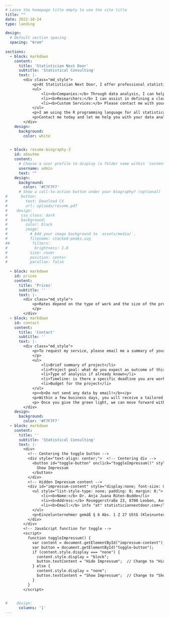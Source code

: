 ```yaml
---
# Leave the homepage title empty to use the site title
title: ""
date: 2022-10-24
type: landing

design:
  # Default section spacing
  spacing: "6rem"
    
sections:
  - block: markdown
    content:
      title: 'Statistician Next Door' 
      subtitle: 'Statistical Consulting'
      text: |-
        <div class="md_style">
            <p>At Statistician Next Door, I offer professional statistical consulting services to a variety of clients. My goal is to collaborate with each client to identify their specific needs and provide tailored services. Whether you are a company, a researcher, or another professional, I can help by advising you on your statistical needs and/or performing the data analysis for you. My services include:</p>
            <ul>
                <li><b>Companies:</b> Through data analysis, I can help you understand your current performance, predict future outcomes, and support your decision-making using advanced statistical techniques and data visualization tools.</li>
                <li><b>Researchers:</b> I can assist in defining a clear and feasible research question, selecting appropriate statistical methods, and performing the data analysis. Additionally, I can help you interpret the results, report the findings, and communicate the implications of your research.</li>
                <li><b>Custom Services:</b> Please contact me with your statistical problem, and I might just be able to help you.</li>
            </ul>
            <p>I am using the R programming language for all statistical analysis and can advise you on your own analysis in R as well.</p>
            <p>Contact me today and let me help you with your data analysis needs.</p>
        </div>
    design:
      background:
        color: white
        

  - block: resume-biography-3 
    id: aboutme
    content:
      # Choose a user profile to display (a folder name within `content/authors/`)
      username: admin
      text: ""
    design:
      background:
        color: '#F7F7F7'
      # Show a call-to-action button under your biography? (optional)
#      button:
#        text: Download CV
#        url: uploads/resume.pdf
#    design:
#      css_class: dark
#      background:
#        color: black
#        image:
#          # Add your image background to `assets/media/`.
#          filename: stacked-peaks.svg
##          filters:
#            brightness: 1.0
#          size: cover
#          position: center
#          parallax: false
          
  - block: markdown
    id: prices
    content:
      title: 'Prices'
      subtitle: ''
      text: |-
        <div class="md_style">
            <p>Rates depend on the type of work and the size of the project. After receiving the details of your project, I will send an offer and a timeline within a couple of business days. 
            </p>
        </div>
  - block: markdown
    id: contact
    content:
      title: 'Contact'
      subtitle: ''
      text: |-
        <div class="md_style">
            <p>To request my service, please email me a summary of your project or problem at info "at" statisticiannextdoor.com. In particular, please include the following information: 
            </p>
            <ul>
                <li>Brief summary of project</li>
                <li>Project goal: what do you expect as outcome of this project?</li>
                <li>Type of analysis if already known</li>
                <li>Timeline: is there a specific deadline you are working towards?</li>
                <li>Budget for the project</li>
            </ul>
            <p><b>Do not send any data by email!</b></p>
            <p>Within a few business days, you will receive a tailored offer with a price and timeline indication.</p>
            <p> Once you give the green light, we can move forward with our collaboration.</p>
        </div>
    design:
      background:
        color: '#F7F7F7'
  - block: markdown
    content:
      title: ''
      subtitle: 'Statistical Consulting'
      text: |-
        <div>
          <!-- Centering the toggle button -->
          <div style="text-align: center;">  <!-- Centering div -->
            <button id="toggle-button" onclick="toggleImpressum()" style="background:none;border:none;color:black;text-decoration:none;cursor:pointer;">
              Show Impressum
            </button>
          </div>         
          <!-- Hidden Impressum content -->
          <div id="impressum-content" style="display:none; font-size: 0.8em;">
            <ul style="list-style-type: none; padding: 0; margin: 0;">
                <li><b>Name:</b> Dr. Anja Juana Rüten-Budde</li>
                <li><b>Address:</b> Roseggerstraße 23, 8700 Leoben, Austria</li>
                <li><b>Email:</b> info "at" statisticiannextdoor.com</li>
            </ul>
            <p>Einzelunternehmer gemäß § 6 Abs. 1 Z 27 UStG (Kleinunternehmerregelung)</p>
          </div>
        </div>
        <!-- JavaScript function for toggle -->
        <script>
          function toggleImpressum() {
            var content = document.getElementById("impressum-content");
            var button = document.getElementById("toggle-button");
            if (content.style.display === "none") {
              content.style.display = "block";
              button.textContent = "Hide Impressum";  // Change to "Hide"
            } else {
              content.style.display = "none";
              button.textContent = "Show Impressum";  // Change to "Show"
            }
          }
        </script>
        

#    design:
      columns: '1'
---
```


<!-- email as picture:  <img src="/images/email_white.png" class="inline-image" style="width: 38%; height: auto; display: inline-block; vertical-align: middle; margin: 0; padding: 0;"> -->

